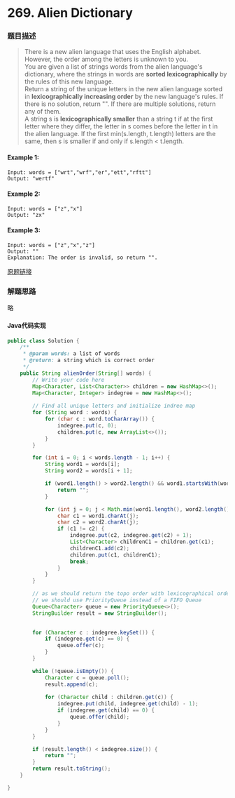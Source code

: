 # 269. Alien Dictionary

### 题目描述

>There is a new alien language that uses the English alphabet. However, the order among the letters is unknown to you.
<br>You are given a list of strings words from the alien language's dictionary, where the strings in words are **sorted lexicographically** by the rules of this new language.
<br>Return a string of the unique letters in the new alien language sorted in **lexicographically increasing order** by the new language's rules. If there is no solution, return "". If there are multiple solutions, return any of them.
<br>A string s is **lexicographically smaller** than a string t if at the first letter where they differ, the letter in s comes before the letter in t in the alien language. If the first min(s.length, t.length) letters are the same, then s is smaller if and only if s.length < t.length.



#### Example 1:

    Input: words = ["wrt","wrf","er","ett","rftt"]
    Output: "wertf"

#### Example 2:

    Input: words = ["z","x"]
    Output: "zx"
    
#### Example 3:

    Input: words = ["z","x","z"]
    Output: ""
    Explanation: The order is invalid, so return "".

    

[原题链接](https://leetcode.com/problems/course-schedule-ii/)



### 解题思路
略

#### Java代码实现

``` java
public class Solution {
    /**
     * @param words: a list of words
     * @return: a string which is correct order
     */
    public String alienOrder(String[] words) {
        // Write your code here
        Map<Character, List<Character>> children = new HashMap<>();
        Map<Character, Integer> indegree = new HashMap<>();
        
        // Find all unique letters and initialize indree map
        for (String word : words) {
            for (char c : word.toCharArray()) {
                indegree.put(c, 0);
                children.put(c, new ArrayList<>());
            }
        }

        for (int i = 0; i < words.length - 1; i++) {
            String word1 = words[i];
            String word2 = words[i + 1];

            if (word1.length() > word2.length() && word1.startsWith(word2)) {
                return "";
            }

            for (int j = 0; j < Math.min(word1.length(), word2.length()); j++) {
                char c1 = word1.charAt(j); 
                char c2 = word2.charAt(j);
                if (c1 != c2) {
                    indegree.put(c2, indegree.get(c2) + 1);
                    List<Character> childrenC1 = children.get(c1);
                    childrenC1.add(c2);
                    children.put(c1, childrenC1);
                    break;
                }
            }
        }

        // as we should return the topo order with lexicographical order
        // we should use PriorityQueue instead of a FIFO Queue
        Queue<Character> queue = new PriorityQueue<>();
        StringBuilder result = new StringBuilder();

        
        for (Character c : indegree.keySet()) {
            if (indegree.get(c) == 0) {
                queue.offer(c);
            }
        }

        while (!queue.isEmpty()) {
            Character c = queue.poll();
            result.append(c);
            
            for (Character child : children.get(c)) {
                indegree.put(child, indegree.get(child) - 1);
                if (indegree.get(child) == 0) {
                    queue.offer(child);
                }
            }
        }

        if (result.length() < indegree.size()) {
            return "";
        }
        return result.toString();
    }

}
```